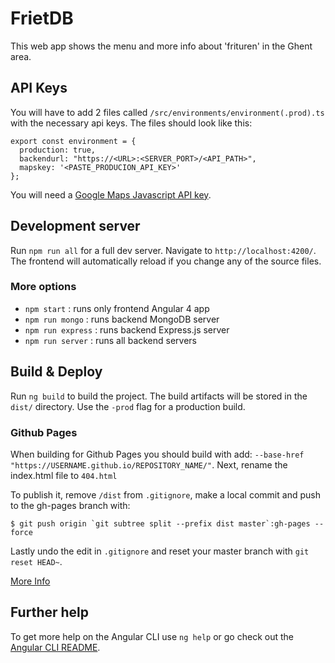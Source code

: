 # FrietDB

This web app shows the menu and more info about 'frituren' in the Ghent area.

## API Keys

You will have to add 2 files called `/src/environments/environment(.prod).ts` with the necessary api keys. The files should look like this:

```
export const environment = {
  production: true,
  backendurl: "https://<URL>:<SERVER_PORT>/<API_PATH>",
  mapskey: '<PASTE_PRODUCION_API_KEY>'
};
```
You will need a [Google Maps Javascript API key](https://developers.google.com/maps/documentation/javascript/get-api-key).

## Development server

Run `npm run all` for a full dev server. Navigate to `http://localhost:4200/`. The frontend will automatically reload if you change any of the source files.

### More options

- `npm start` : runs only frontend Angular 4 app
- `npm run mongo` : runs backend MongoDB server
- `npm run express` : runs backend Express.js server
- `npm run server` : runs all backend servers

## Build & Deploy

Run `ng build` to build the project. The build artifacts will be stored in the `dist/` directory. Use the `-prod` flag for a production build.

### Github Pages

When building for Github Pages you should build with add: `--base-href "https://USERNAME.github.io/REPOSITORY_NAME/"`. Next, rename the index.html file to `404.html`

To publish it, remove `/dist` from `.gitignore`, make a local commit and push to the gh-pages branch with:

```
$ git push origin `git subtree split --prefix dist master`:gh-pages --force
```

Lastly undo the edit in `.gitignore` and reset your master branch with `git reset HEAD~`.

[More Info](http://clontz.org/blog/2014/05/08/git-subtree-push-for-deployment/)

## Further help

To get more help on the Angular CLI use `ng help` or go check out the [Angular CLI README](https://github.com/angular/angular-cli/blob/master/README.md).
